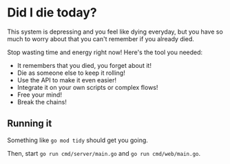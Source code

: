 # Did I die today?

This system is depressing and you feel like dying everyday, but you
have so much to worry about that you can't remember if you already died.

Stop wasting time and energy right now! Here's the tool you needed:

- It remembers that you died, you forget about it!
- Die as someone else to keep it rolling!
- Use the API to make it even easier!
- Integrate it on your own scripts or complex flows!
- Free your mind!
- Break the chains!

## Running it

Something like `go mod tidy` should get you going.

Then, start `go run cmd/server/main.go` and `go run cmd/web/main.go`.

